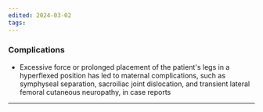 ```yaml
---
edited: 2024-03-02
tags:
---
```


### Complications
- Excessive force or prolonged placement of the patient's legs in a hyperflexed position has led to maternal complications, such as symphyseal separation, sacroiliac joint dislocation, and transient lateral femoral cutaneous neuropathy, in case reports

---
